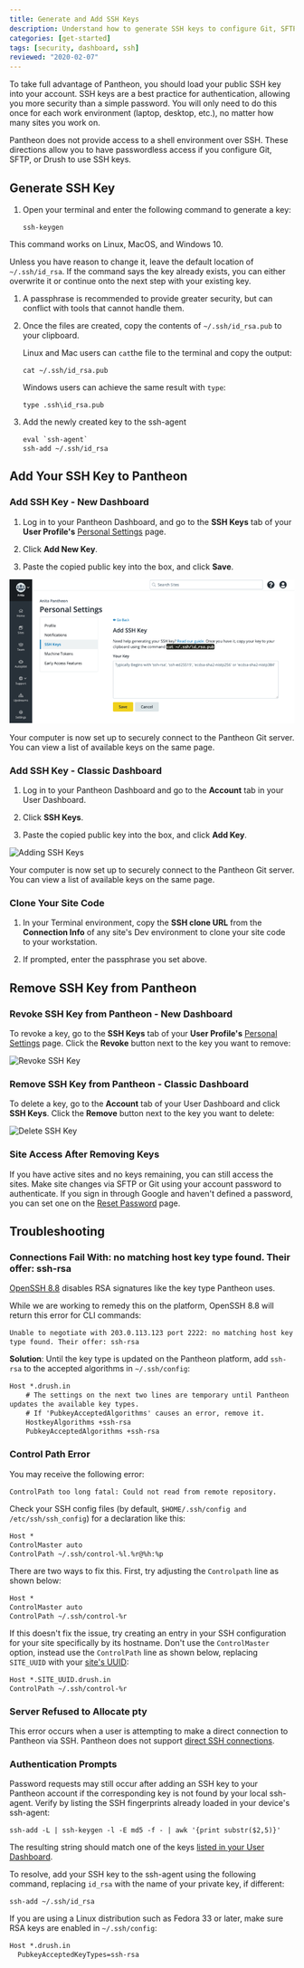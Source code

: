 ```yaml
---
title: Generate and Add SSH Keys
description: Understand how to generate SSH keys to configure Git, SFTP, or Drupal Drush.
categories: [get-started]
tags: [security, dashboard, ssh]
reviewed: "2020-02-07"
---
```


To take full advantage of Pantheon, you should load your public SSH key into your account. SSH keys are a best practice for authentication, allowing you more security than a simple password. You will only need to do this once for each work environment (laptop, desktop, etc.), no matter how many sites you work on.

<Accordion title="Watch: Generate a SSH Key and Add it to Your Dashboard" id="ssh-video" icon="facetime-video">

<Youtube src="U8sfuvrjroY" title="Generate a SSH Key and Add it to Your Dashboard" />

</Accordion>

<Alert title="Note" type="info">

Pantheon does not provide access to a shell environment over SSH. These directions allow you to have passwordless access if you configure Git, SFTP, or Drush to use SSH keys.

</Alert>

## Generate SSH Key

1. Open your terminal and enter the following command to generate a key:

   ```bash{promptUser: user}
   ssh-keygen
   ```

  This command works on Linux, MacOS, and Windows 10.

  Unless you have reason to change it, leave the default location of `~/.ssh/id_rsa`. If the command says the key already exists, you can either overwrite it or     continue onto the next step with your existing key.

1. A passphrase is recommended to provide greater security, but can conflict with tools that cannot handle them.

1. Once the files are created, copy the contents of `~/.ssh/id_rsa.pub` to your clipboard.

   Linux and Mac users can `cat`the file to the terminal and copy the output:

   ```bash{promptUser: user}
   cat ~/.ssh/id_rsa.pub
   ```

   Windows users can achieve the same result with `type`:

   ```bash{promptUser: winshell}
   type .ssh\id_rsa.pub
   ```
   
1. Add the newly created key to the ssh-agent
   
      ```bash{promptUser: user}
      eval `ssh-agent`
      ssh-add ~/.ssh/id_rsa
      ```
   
## Add Your SSH Key to Pantheon

### Add SSH Key - New Dashboard

1. Log in to your Pantheon Dashboard, and go to the **SSH Keys** tab of your **User Profile's** [Personal Settings](/guides/new-dashboard/personal-settings) page.

1. Click **Add New Key**.

1. Paste the copied public key into the box, and click **Save**.

  ![Adding SSH Keys](../images/dashboard/new-dashboard/add-ssh-key-new-dashboard.png)

  Your computer is now set up to securely connect to the Pantheon Git server. You can view a list of available keys on the same page.

### Add SSH Key - Classic Dashboard

1. Log in to your Pantheon Dashboard and go to the **<span class="glyphicons glyphicons-cogwheel"></span> Account** tab in your User Dashboard.

1. Click **SSH Keys**.

1. Paste the copied public key into the box, and click **Add Key**.

  ![Adding SSH Keys](../images/dashboard/add-ssh-key-dashboard.png)

  Your computer is now set up to securely connect to the Pantheon Git server. You can view a list of available keys on the same page.

### Clone Your Site Code

1. In your Terminal environment, copy the **SSH clone URL** from the **Connection Info** of any site's Dev environment to clone your site code to your workstation.

1. If prompted, enter the passphrase you set above.

## Remove SSH Key from Pantheon

### Revoke SSH Key from Pantheon - New Dashboard

To revoke a key, go to the **SSH Keys** tab of your **User Profile's** [Personal Settings](/guides/new-dashboard/personal-settings) page. Click the **Revoke** button next to the key you want to remove:

![Revoke SSH Key](../images/dashboard/remove-ssh-key.png)

### Remove SSH Key from Pantheon - Classic Dashboard

To delete a key, go to the **<span class="glyphicons glyphicons-cogwheel"></span> Account** tab of your User Dashboard and click **SSH Keys**. Click the **Remove** button next to the key you want to delete:

![Delete SSH Key](../images/dashboard/remove-ssh-key.png)

### Site Access After Removing Keys

If you have active sites and no keys remaining, you can still access the sites. Make site changes via SFTP or Git using your account password to authenticate. If you sign in through Google and haven't defined a password, you can set one on the [Reset Password](https://dashboard.pantheon.io/reset-password) page.

## Troubleshooting

<Partial file="host-keys.md" />

### Connections Fail With: no matching host key type found. Their offer: ssh-rsa

[OpenSSH 8.8](https://www.openssh.com/txt/release-8.8) disables RSA signatures like the key type Pantheon uses.

While we are working to remedy this on the platform, OpenSSH 8.8 will return this error for CLI commands:

```shell
Unable to negotiate with 203.0.113.123 port 2222: no matching host key type found. Their offer: ssh-rsa
```

**Solution**: Until the key type is updated on the Pantheon platform, add `ssh-rsa` to the accepted algorithms in `~/.ssh/config`:

```none:title=~/.ssh/config
Host *.drush.in
    # The settings on the next two lines are temporary until Pantheon updates the available key types.
    # If 'PubkeyAcceptedAlgorithms' causes an error, remove it.
    HostkeyAlgorithms +ssh-rsa
    PubkeyAcceptedAlgorithms +ssh-rsa
```

### Control Path Error

You may receive the following error:

```none
ControlPath too long fatal: Could not read from remote repository.
```

Check your SSH config files (by default, `$HOME/.ssh/config and /etc/ssh/ssh_config`) for a declaration like this:

```none:title=ssh_config
Host *
ControlMaster auto
ControlPath ~/.ssh/control-%l.%r@%h:%p
```

There are two ways to fix this. First, try adjusting the `Controlpath` line as shown below:

```none:title=ssh_config
Host *
ControlMaster auto
ControlPath ~/.ssh/control-%r
```

If this doesn't fix the issue, try creating an entry in your SSH configuration for your site specifically by its hostname. Don't use the `ControlMaster` option, instead use the `ControlPath` line as shown below, replacing `SITE_UUID` with your [site's UUID](/sites/#site-uuid):

```none:title=ssh_config
Host *.SITE_UUID.drush.in
ControlPath ~/.ssh/control-%r
```

### Server Refused to Allocate pty

This error occurs when a user is attempting to make a direct connection to Pantheon via SSH. Pantheon does not support [direct SSH connections](/faq/#does-pantheon-have-ftp-or-shell-access?).

### Authentication Prompts

Password requests may still occur after adding an SSH key to your Pantheon account if the corresponding key is not found by your local ssh-agent. Verify by listing the SSH fingerprints already loaded in your device's ssh-agent:

```bash{promptUser: user}
ssh-add -L | ssh-keygen -l -E md5 -f - | awk '{print substr($2,5)}'
```

The resulting string should match one of the keys [listed in your User Dashboard](https://dashboard.pantheon.io/users/#account/ssh-keys).

To resolve, add your SSH key to the ssh-agent using the following command, replacing `id_rsa` with the name of your private key, if different:

```bash{promptUser: user}
ssh-add ~/.ssh/id_rsa
```

If you are using a Linux distribution such as Fedora 33 or later, make sure RSA keys are enabled in `~/.ssh/config`:
```
Host *.drush.in
  PubkeyAcceptedKeyTypes=ssh-rsa
```
